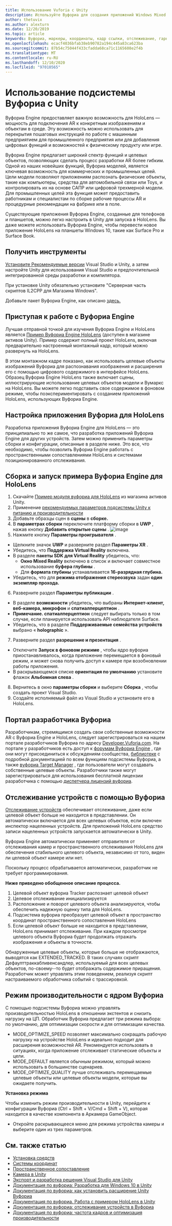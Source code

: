 ```yaml
---
title: Использование Vuforia с Unity
description: Используйте Вуфориа для создания приложений Windows Mixed Reality в Unity.
author: thetuvix
ms.author: alexturn
ms.date: 12/20/2019
ms.topic: article
keywords: Вуфориа, маркеры, координаты, кадр ссылки, отслеживание, гарнитура смешанной реальности, гарнитура Windows Mixed Reality, гарнитура виртуальной реальности, Unity, HoloLens, отслеживание устройств, режим производительности, портал разработчика Вуфориа
ms.openlocfilehash: ecacf4036bfab38eb90782a194c445a83ca623ba
ms.sourcegitcommit: 87b54c75044f433cfadda68ca71c1165608e2f4b
ms.translationtype: MT
ms.contentlocale: ru-RU
ms.lasthandoff: 12/10/2020
ms.locfileid: "97010565"
---
```

# <a name="using-vuforia-engine-with-unity"></a>Использование подсистемы Вуфориа с Unity

Вуфориа Engine предоставляет важную возможность для HoloLens — мощность для подключения AR к конкретным изображениям и объектам в среде. Эту возможность можно использовать для перекрытия пошаговых инструкций по работе с машинным предприятием для промышленного предприятия или для добавления цифровых функций и возможностей к физическому продукту или игре.

Вуфориа Engine предлагает широкий спектр функций и целевых объектов, позволяющих сделать процесс разработки AR более гибким. Одной из наших новейших функций, Вуфориа моделей, является ключевая возможность для коммерческих и промышленных целей. Цели модели позволяют приложениям распознать физические объекты, такие как компьютеры, средства для автомобильной связи или Toys, и контролировать их на основе САПР или цифровой трехмерной модели. Для промышленных целей эта функция может предоставить работникам и специалистам по сборке рабочие процессы AR и процедурные рекомендации на фабрике или в поле.

Существующие приложения Вуфориа Engine, созданные для телефонов и планшетов, можно легко настроить в Unity для запуска в HoloLens. Вы даже можете использовать Вуфориа Engine, чтобы перевести новое приложение HoloLens на планшеты Windows 10, такие как Surface Pro и Surface Book.


## <a name="get-the-tools"></a>Получить инструменты

[Установите Рекомендуемые версии](../install-the-tools.md) Visual Studio и Unity, а затем настройте Unity для использования Visual Studio и предпочтительной интегрированной среды разработки и компилятора. 

При установке Unity обязательно установите "Серверная часть скриптов IL2CPP для Магазина Windows".

Добавьте пакет Вуфориа Engine, как описано [здесь.](https://library.vuforia.com/content/vuforia-library/en/articles/Solution/vuforia-engine-package-hosting-for-unity.html)

## <a name="getting-started-with-vuforia-engine"></a>Приступая к работе с Вуфориа Engine

Лучшая отправной точкой для изучения Вуфориа Engine и HoloLens является [Пример Вуфориа Engine HoloLens](https://assetstore.unity.com/packages/templates/packs/vuforia-hololens-sample-101553) (доступен в магазине активов Unity). Пример содержит полный проект HoloLens, включая предварительно настроенный монтажный кадр, который можно развернуть на HoloLens.

В этом монтажном кадре показано, как использовать целевые объекты изображений Вуфориа для распознавания изображения и расширения его с помощью цифрового содержимого в интерфейсе HoloLens. Образец Вуфориа Engine HoloLens также включает сцены, иллюстрирующие использование целевых объектов модели и Вумаркс на HoloLens. Вы можете легко подставить свое содержимое в фоновом режиме, чтобы поэкспериментировать с созданием приложений HoloLens, использующих Вуфориа Engine.



## <a name="configuring-a-vuforia-app-for-hololens"></a>Настройка приложения Вуфориа для HoloLens

Разработка приложения Вуфориа Engine для HoloLens — это принципиально то же самое, что разработка приложений Вуфориа Engine для других устройств. Затем можно применить параметры сборки и конфигурации, описанные в разделе ниже. Это все, что необходимо, чтобы позволить Вуфориа Engine работать с пространственными сопоставлениями HoloLens и системами позиционированного отслеживания.

## <a name="build-and-run-the-vuforia-engine-sample-for-hololens"></a>Сборка и запуск примера Вуфориа Engine для HoloLens
1.  Скачайте [Пример модуля вуфориа для HoloLens](https://assetstore.unity.com/packages/templates/packs/vuforia-hololens-sample-101553) из магазина активов Unity.
2.  Применение [рекомендуемых параметров подсистемы Unity к питанию и производительности](performance-recommendations-for-unity.md)
3.  Добавьте образцы сцен в **сцены** в **сборке.**
4.  В **параметрах сборки** переключите платформу сборки в **UWP** , нажав кнопку **Добавить открытые сцены** .
![image](https://user-images.githubusercontent.com/45470042/89573103-173daa80-d7f8-11ea-9284-931a7b6c913d.png)
5.  Нажмите кнопку **Параметры проигрывателя** .  
   * Щелкните значок **UWP** и разверните раздел **Параметры XR** .
   * Убедитесь, что **Поддержка Virtual Reality** включена.    
   * В разделе **пакеты SDK для Virtual Reality** убедитесь, что:
     * **Окно Mixed Reality** включено в список и включает совместное использование **буфера глубины** . 
     * Для **формата глубины** устанавливается **16-разрядная глубина.** 
   * Убедитесь, что для **режима отображения стереозвука** задан **один экземпляр прохода.**
6.  Разверните раздел **Параметры публикации** .
   * В разделе **возможности** убедитесь, что выбраны **Интернет-клиент, веб-камера, микрофон** и **спатиалперцептион** .
   * **Примечание. спатиалперцептион** следует выбирать только в том случае, если планируется использовать API наблюдателя Surface.
   * Убедитесь, что в разделе **Поддерживаемые семейства устройств** выбрано « **holographic** ». 
7.  Разверните раздел **разрешение и презентация** .
   * Отключите **Запуск в фоновом режиме** , чтобы ядро вуфориа приостанавливалось, когда приложение перемещается в фоновый режим, и может снова получить доступ к камере при возобновлении работы приложения. 
   * В раскрывающемся списке **ориентация по умолчанию** установите флажок **Альбомная слева** .
8.  Вернитесь в окно **параметры сборки** и выберите **Сборка** , чтобы создать проект Visual Studio.
9.  Создайте исполняемый файл из Visual Studio и установите его в HoloLens.

## <a name="the-vuforia-developer-portal"></a>Портал разработчика Вуфориа

Разработчикам, стремящимся создать свои собственные возможности AR с Вуфориа Engine и HoloLens, следует зарегистрироваться на нашем портале разработчиков Вуфориа по адресу [Developer.Vuforia.com](https://developer.vuforia.com/). На портале у разработчиков есть доступ к [форумам Вуфориа Engine](https://developer.vuforia.com/forum) , где они могут присоединиться к обсуждениям сообщества, [библиотеке](https://library.vuforia.com/) с подробной документацией по всем функциям подсистемы Вуфориа, а также [вуфориа Target Manager](https://developer.vuforia.com/target-manager) , где пользователи могут создавать собственные целевые объекты. Разработчики также могут зарегистрироваться для использования бесплатной лицензии разработчика с помощью [диспетчера лицензий вуфориа](https://developer.vuforia.com/license-manager).

## <a name="device-tracking-with-vuforia"></a>Отслеживание устройств с помощью Вуфориа

[Отслеживание устройств](https://library.vuforia.com/features/environments/device-tracker-overview.html) обеспечивает отслеживание, даже если целевой объект больше не находится в представлении. Он автоматически включается для всех целевых объектов, если включен инспектор нацеленных устройств. Для приложений HoloLens средство записи нацеленных устройств запускается автоматически в Unity.

Вуфориа Engine автоматически применяет отправителя от отслеживания камер и пространственного отслеживания HoloLens для обеспечения стабильного целевого объекта, независимо от того, виден ли целевой объект камере или нет.

Поскольку процесс обрабатывается автоматически, разработчик не требует программирования.


**Ниже приведено обобщенное описание процесса.**
1. Целевой объект вуфориа Tracker распознает целевой объект
2. Целевое отслеживание инициализируется
3. Расположение и поворот целевого объекта анализируются, чтобы обеспечить надежную оценку типа для HoloLens.
4. Подсистема вуфориа преобразует целевой объект в пространство координат пространственного сопоставления HoloLens
5. Если целевой объект больше не находится в представлении, HoloLens принимает отслеживание. При каждом просмотре целевого объекта Вуфориа будет продолжать отражать изображения и объекты в точности.

Обнаруженные целевые объекты, которые больше не отображаются, выводятся как EXTENDED_TRACKED. В таких случаях скрипт Дефаулттраккабливенсандлер, используемый для всех целевых объектов, по-своему--то будет отображать содержимое приращения. Разработчик может управлять этим поведением, реализуя скрипт настраиваемого обработчика событий с трассировкой.

## <a name="performance-mode-with-vuforia-engine"></a>Режим производительности с ядром Вуфориа 

С помощью подсистемы Вуфориа можно управлять производительностью HoloLens в отношении экстентов и снизить нагрузку на ЦП. Обработчик Вуфориа предлагает три режима выбора: по умолчанию, для оптимизации скорости и для оптимизации качества. 

*   MODE_OPTIMIZE_SPEED позволяет максимально сокращать рабочую нагрузку на устройстве HoloLens и идеально подходит для расширения возможностей AR. Рекомендуется использовать в ситуациях, когда приложение отслеживает статические объекты и цели.
*   MODE_DEFAULT является обычным режимом, который можно использовать в большинстве сценариев.
*   MODE_OPTIMIZE_QUALITY лучше отслеживать перемещаемые целевые объекты или целевые объекты модели, которые вы ожидаете получить.

**Установка режима**

Чтобы изменить режим производительности в Unity, перейдите к конфигурации Вуфориа (Ctrl + Shift + V/Cmd + Shift + V), которая находится в качестве компонента в Аркамера GameObject. 
*   Откройте раскрывающееся меню для режима устройства камеры и выберите один из трех параметров.


## <a name="see-also"></a>См. также статью
* [Установка средств](../install-the-tools.md)
* [Системы координат](../../design/coordinate-systems.md)
* [Пространственное сопоставление](../../design/spatial-mapping.md)
* [Камера в Unity](camera-in-unity.md)
* [Экспорт и разработка решения Visual Studio для Unity](exporting-and-building-a-unity-visual-studio-solution.md)
* [Документация по вуфориа: Разработка для Windows 10 в Unity](https://library.vuforia.com/articles/Solution/Developing-for-Windows-10-in-Unity)
* [Документация по вуфориа: как установить расширение Unity Вуфориа](https://library.vuforia.com/articles/Solution/Installing-the-Unity-Extension)
* [Документация по вуфориа. Работа с примером HoloLens в Unity](https://library.vuforia.com/articles/Solution/Working-with-the-HoloLens-sample-in-Unity)
* [Документация по вуфориа: отслеживание устройств в Вуфориа](https://library.vuforia.com/features/environments/device-tracker-overview.html)
* [Документация по вуфориа: частота кадров и оптимизация производительности](https://library.vuforia.com/content/vuforia-library/en/articles/Solution/Framerate-Optimization-for-Mixed-Reality-Apps.html)
